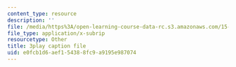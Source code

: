 ```yaml
---
content_type: resource
description: ''
file: /media/https%3A/open-learning-course-data-rc.s3.amazonaws.com/15-031j-energy-decisions-markets-and-policies-spring-2012/e0fcb1d6aef154388fc9a9195e987074_-7dYXCHtTFY.vtt
file_type: application/x-subrip
resourcetype: Other
title: 3play caption file
uid: e0fcb1d6-aef1-5438-8fc9-a9195e987074
---
```

